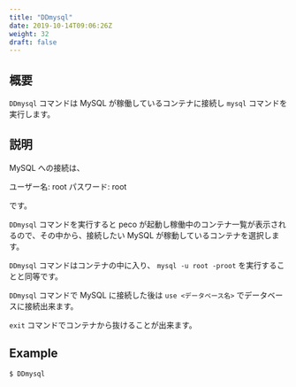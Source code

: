 ```yaml
---
title: "DDmysql"
date: 2019-10-14T09:06:26Z
weight: 32
draft: false
---
```


## 概要
``DDmysql`` コマンドは MySQL が稼働しているコンテナに接続し ``mysql`` コマンドを実行します。

## 説明
MySQL への接続は、

ユーザー名: root
パスワード: root

です。

``DDmysql`` コマンドを実行すると peco が起動し稼働中のコンテナ一覧が表示されるので、その中から、接続したい MySQL が稼動しているコンテナを選択します。

``DDmysql`` コマンドはコンテナの中に入り、 ``mysql -u root -proot`` を実行することと同等です。

``DDmysql`` コマンドで MySQL に接続した後は ``use <データベース名>`` でデータベースに接続出来ます。

``exit`` コマンドでコンテナから抜けることが出来ます。

## Example

```bash
$ DDmysql
```
